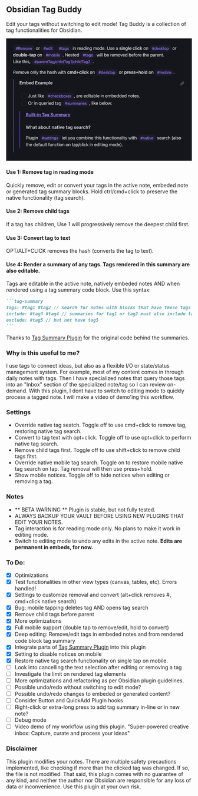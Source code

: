 ## Obsidian Tag Buddy
Edit your tags without switching to edit mode! Tag Buddy is a collection of tag functionalities for Obsidian.

![demo](https://github.com/moremeyou/Obsidian-Tag-Buddy/blob/main/Demo.gif)

#### Use 1: Remove tag in reading mode
Quickly remove, edit or convert your tags in the active note, embeded note or generated tag summary blocks. Hold ctrl/cmd+click to preserve the native functionality (tag search).

#### Use 2: Remove child tags
If a tag has children, Use 1 will progressively remove the deepest child first.

#### Use 3: Convert tag to text
OPT/ALT+CLICK removes the hash (converts the tag to text).

#### Use 4: Render a summary of any tags. Tags rendered in this summary are also editable.
Tags are editable in the active note, natively embeded notes AND when rendered using a tag summary code block. Use this syntax:
````markdown
```tag-summary
tags: #tag1 #tag2 // search for notes with blocks that have these tags
include: #tag3 #tag4 // summaries for tag1 or tag2 must also include tag3 and tag4
exclude: #tag5 // but not have tag5
```
````
Thanks to [Tag Summary Plugin](https://github.com/macrojd/tag-summary) for the original code behind the summaries.

### Why is this useful to me? 
I use tags to connect ideas, but also as a flexible I/O or state/status management system. For example, most of my content comes in through daily notes with tags. Then I have specialized notes that query those tags into an "Inbox" section of the specialized note/tag so I can review on-demand. With this plugin, I dont have to switch to editing mode to quickly process a tagged note. I will make a video of demo'ing this workflow.

### Settings
- Override native tag seatch. Toggle off to use cmd+click to remove tag, restoring native tag search.
- Convert to tag text with opt+click. Toggle off to use opt+click to perform native tag search.
- Remove child tags first. Toggle off to use shift+click to remove child tags fitst. 
- Override native mobile tag search. Toggle on to restore mobile native tag search on tap. Tag removal will then use press+hold.
- Show mobile notices. Toggle off to hide notices when editing or removing a tag.

### Notes
- ** BETA WARNING ** Plugin is stable, but not fully tested.
- ALWAYS BACKUP YOUR VAULT BEFORE USING NEW PLUGINS THAT EDIT YOUR NOTES.
- Tag interaction is for reading mode only. No plans to make it work in editing mode.
- Switch to editing mode to undo any edits in the active note. **Edits are permanent in embeds, for now.**

### To Do:
- [x] Optimizations 
- [x] Test functionalities in other view types (canvas, tables, etc). Errors handled!
- [x] Settings to customize removal and convert (alt+click removes #, cmd+click native search)
- [x] Bug: mobile tapping deletes tag AND opens tag search
- [x] Remove child tags before parent
- [x] More optimizations
- [x] Full mobile support (double tap to remove/edit, hold to convert)
- [x] Deep editing: Remove/edit tags in embeded notes and from rendered code block tag summary
- [x] Integrate parts of [Tag Summary Plugin](https://github.com/macrojd/tag-summary) into this plugin
- [x] Setting to disable notices on mobile
- [x] Restore native tag search functionality on single tap on mobile. 
- [ ] Look into cancelling the text selection after editing or removing a tag
- [ ] Investigate the limit on rendered tag elements
- [ ] More optimizations and refactoring as per Obsidian plugin guidelines.
- [ ] Possible undo/redo without switching to edit mode?
- [ ] Possible undo/redo changes to embeded or generated content? 
- [ ] Consider Button and QuickAdd Plugin hooks
- [ ] Right-click or extra-long press to add tag summary in-line or in new note?
- [ ] Debug mode
- [ ] Video demo of my workflow using this plugin. "Super-powered creative inbox: Capture, curate and process your ideas"

### Disclaimer
This plugin modifies your notes. There are multiple safety precautions implemented, like checking if more than the clicked tag was changed. If so, the file is not modified. That said, this plugin comes with no guarantee of any kind, and neither the author nor Obsidian are responsible for any loss of data or inconvenience. Use this plugin at your own risk.